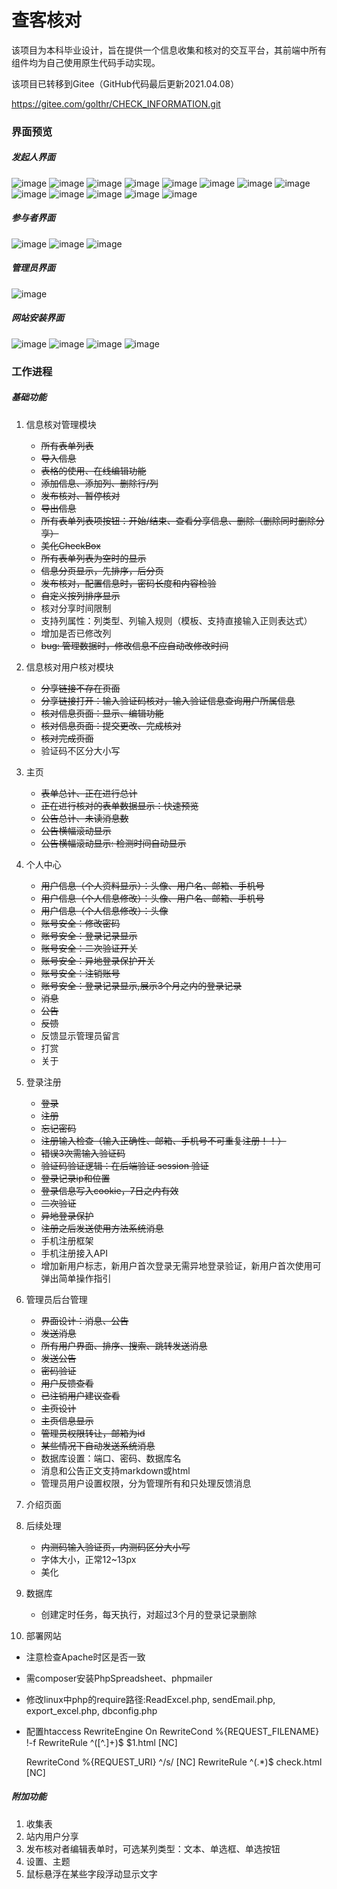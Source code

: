 # 查客核对

该项目为本科毕业设计，旨在提供一个信息收集和核对的交互平台，其前端中所有组件均为自己使用原生代码手动实现。

该项目已转移到Gitee（GitHub代码最后更新2021.04.08）

https://gitee.com/golthr/CHECK_INFORMATION.git

### 界面预览
##### 发起人界面
![image](https://github.com/GolThr/CHECK_INFORMATION/blob/main/assets/image1.png)
![image](https://github.com/GolThr/CHECK_INFORMATION/blob/main/assets/image2.png)
![image](https://github.com/GolThr/CHECK_INFORMATION/blob/main/assets/image3.png)
![image](https://github.com/GolThr/CHECK_INFORMATION/blob/main/assets/image4.png)
![image](https://github.com/GolThr/CHECK_INFORMATION/blob/main/assets/image5.png)
![image](https://github.com/GolThr/CHECK_INFORMATION/blob/main/assets/image6.png)
![image](https://github.com/GolThr/CHECK_INFORMATION/blob/main/assets/image7.png)
![image](https://github.com/GolThr/CHECK_INFORMATION/blob/main/assets/image8.png)
![image](https://github.com/GolThr/CHECK_INFORMATION/blob/main/assets/image9.png)
![image](https://github.com/GolThr/CHECK_INFORMATION/blob/main/assets/image10.png)
![image](https://github.com/GolThr/CHECK_INFORMATION/blob/main/assets/image11.png)
![image](https://github.com/GolThr/CHECK_INFORMATION/blob/main/assets/image12.png)
![image](https://github.com/GolThr/CHECK_INFORMATION/blob/main/assets/image13.png)
##### 参与者界面
![image](https://github.com/GolThr/CHECK_INFORMATION/blob/main/assets/image14.png)
![image](https://github.com/GolThr/CHECK_INFORMATION/blob/main/assets/image15.png)
![image](https://github.com/GolThr/CHECK_INFORMATION/blob/main/assets/image16.png)
##### 管理员界面
![image](https://github.com/GolThr/CHECK_INFORMATION/blob/main/assets/image17.png)
##### 网站安装界面
![image](https://github.com/GolThr/CHECK_INFORMATION/blob/main/assets/image18.png)
![image](https://github.com/GolThr/CHECK_INFORMATION/blob/main/assets/image19.png)
![image](https://github.com/GolThr/CHECK_INFORMATION/blob/main/assets/image20.png)
![image](https://github.com/GolThr/CHECK_INFORMATION/blob/main/assets/image21.png)

### 工作进程
##### 基础功能
1. 信息核对管理模块
   * ~~所有表单列表~~
   * ~~导入信息~~
   * ~~表格的使用、在线编辑功能~~
   * ~~添加信息、添加列、删除行/列~~
   * ~~发布核对、暂停核对~~
   * ~~导出信息~~
   * ~~所有表单列表项按钮：开始/结束、查看分享信息、删除（删除同时删除分享）~~
   * ~~美化CheckBox~~
   * ~~所有表单列表为空时的显示~~
   * ~~信息分页显示，先排序，后分页~~
   * ~~发布核对，配置信息时，密码长度和内容检验~~
   * ~~自定义按列排序显示~~
   * 核对分享时间限制
   * 支持列属性：列类型、列输入规则（模板、支持直接输入正则表达式）
   * 增加是否已修改列
   * ~~bug: 管理数据时，修改信息不应自动改修改时间~~

2. 信息核对用户核对模块
   * ~~分享链接不存在页面~~
   * ~~分享链接打开：输入验证码核对，输入验证信息查询用户所属信息~~
   * ~~核对信息页面：显示、编辑功能~~
   * ~~核对信息页面：提交更改、完成核对~~
   * ~~核对完成页面~~
   * 验证码不区分大小写

3. 主页
   * ~~表单总计、正在进行总计~~
   * ~~正在进行核对的表单数据显示：快速预览~~
   * ~~公告总计、未读消息数~~
   * ~~公告横幅滚动显示~~
   * ~~公告横幅滚动显示: 检测时间自动显示~~

4. 个人中心
   * ~~用户信息（个人资料显示）：头像、用户名、邮箱、手机号~~
   * ~~用户信息（个人信息修改）：头像、用户名、邮箱、手机号~~
   * ~~用户信息（个人信息修改）：头像~~
   * ~~账号安全：修改密码~~
   * ~~账号安全：登录记录显示~~
   * ~~账号安全：二次验证开关~~
   * ~~账号安全：异地登录保护开关~~
   * ~~账号安全：注销账号~~
   * ~~账号安全：登录记录显示,展示3个月之内的登录记录~~
   * ~~消息~~
   * ~~公告~~
   * ~~反馈~~
   * 反馈显示管理员留言
   * 打赏
   * 关于
    
5. 登录注册
   * ~~登录~~
   * ~~注册~~
   * ~~忘记密码~~
   * ~~注册输入检查（输入正确性、邮箱、手机号不可重复注册！！）~~
   * ~~错误3次需输入验证码~~
   * ~~验证码验证逻辑：在后端验证 session 验证~~
   * ~~登录记录ip和位置~~
   * ~~登录信息写入cookie，7日之内有效~~
   * ~~二次验证~~
   * ~~异地登录保护~~
   * ~~注册之后发送使用方法系统消息~~
   * 手机注册框架
   * 手机注册接入API
   * 增加新用户标志，新用户首次登录无需异地登录验证，新用户首次使用可弹出简单操作指引

6. 管理员后台管理
   * ~~界面设计：消息、公告~~
   *  ~~发送消息~~
   * ~~所有用户界面、排序、搜索、跳转发送消息~~
   * ~~发送公告~~
   * ~~密码验证~~
   * ~~用户反馈查看~~
   * ~~已注销用户建议查看~~
   * ~~主页设计~~
   * ~~主页信息显示~~
   * ~~管理员权限转让，邮箱为id~~
   * ~~某些情况下自动发送系统消息~~
   * 数据库设置：端口、密码、数据库名
   * 消息和公告正文支持markdown或html
   * 管理员用户设置权限，分为管理所有和只处理反馈消息
   
7. 介绍页面

8. 后续处理
   * ~~内测码输入验证页，内测码区分大小写~~
   * 字体大小，正常12~13px
   * 美化

9. 数据库
   * 创建定时任务，每天执行，对超过3个月的登录记录删除
   
10. 部署网站
   * 注意检查Apache时区是否一致
   * 需composer安装PhpSpreadsheet、phpmailer
   * 修改linux中php的require路径:ReadExcel.php, sendEmail.php, export_excel.php, dbconfig.php
   * 配置htaccess
     RewriteEngine On
     RewriteCond %{REQUEST_FILENAME} !-f
     RewriteRule ^([^\.]+)$ $1.html [NC]

      RewriteCond %{REQUEST_URI} ^/s/ [NC]
      RewriteRule ^(.*)$ check.html [NC]

##### 附加功能
1. 收集表
2. 站内用户分享
3. 发布核对者编辑表单时，可选某列类型：文本、单选框、单选按钮
4. 设置、主题
5. 鼠标悬浮在某些字段浮动显示文字
